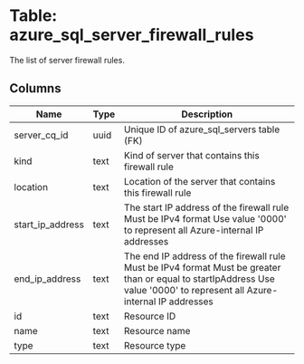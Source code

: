 
# Table: azure_sql_server_firewall_rules
The list of server firewall rules.
## Columns
| Name        | Type           | Description  |
| ------------- | ------------- | -----  |
|server_cq_id|uuid|Unique ID of azure_sql_servers table (FK)|
|kind|text|Kind of server that contains this firewall rule|
|location|text|Location of the server that contains this firewall rule|
|start_ip_address|text|The start IP address of the firewall rule Must be IPv4 format Use value '0000' to represent all Azure-internal IP addresses|
|end_ip_address|text|The end IP address of the firewall rule Must be IPv4 format Must be greater than or equal to startIpAddress Use value '0000' to represent all Azure-internal IP addresses|
|id|text|Resource ID|
|name|text|Resource name|
|type|text|Resource type|
